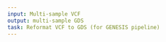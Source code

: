 ```yaml
---
input: Multi-sample VCF
output: multi-sample GDS
task: Reformat VCF to GDS (for GENESIS pipeline)
---
```

